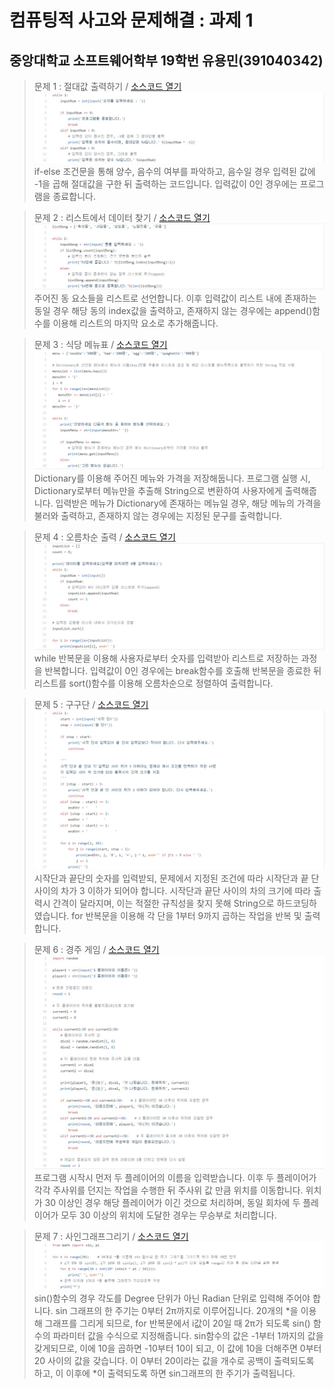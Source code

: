 # 컴퓨팅적 사고와 문제해결 : 과제 1
## 중앙대학교 소프트웨어학부 19학번 유용민(391040342)

> 문제 1 : 절대값 출력하기 / [소스코드 열기](과제1.py)
![Code_Preview](/Images/과제1.jpg)
if-else 조건문을 통해 양수, 음수의 여부를 파악하고, 음수일 경우 입력된 값에 -1을 곱해 절대값을 구한 뒤 출력하는 코드입니다. 입력값이 0인 경우에는 프로그램을 종료합니다.

> 문제 2 : 리스트에서 데이터 찾기 / [소스코드 열기](과제2.py)
![Code_Preview](/Images/과제2.jpg)
주어진 동 요소들을 리스트로 선언합니다. 이후 입력값이 리스트 내에 존재하는 동일 경우 해당 동의 index값을 출력하고, 존재하지 않는 경우에는 append()함수를 이용해 리스트의 마지막 요소로 추가해줍니다.

> 문제 3 : 식당 메뉴표 / [소스코드 열기](과제3.py)
![Code_Preview](/Images/과제3.jpg)
Dictionary를 이용해 주어진 메뉴와 가격을 저장해둡니다. 프로그램 실행 시, Dictionary로부터 메뉴만을 추출해 String으로 변환하여 사용자에게 출력해줍니다. 입력받은 메뉴가 Dictionary에 존재하는 메뉴일 경우, 해당 메뉴의 가격을 불러와 출력하고, 존재하지 않는 경우에는 지정된 문구를 출력합니다.

> 문제 4 : 오름차순 출력 / [소스코드 열기](과제4.py)
![Code_Preview](/Images/과제4.jpg)
while 반복문을 이용해 사용자로부터 숫자를 입력받아 리스트로 저장하는 과정을 반복합니다. 입력값이 0인 경우에는 break함수를 호출해 반복문을 종료한 뒤 리스트를 sort()함수를 이용해 오름차순으로 정렬하여 출력합니다.

> 문제 5 : 구구단 / [소스코드 열기](과제5.py)
![Code_Preview](/Images/과제5.jpg)
시작단과 끝단의 숫자를 입력받되, 문제에서 지정된 조건에 따라 시작단과 끝 단 사이의 차가 3 이하가 되어야 합니다. 시작단과 끝단 사이의 차의 크기에 따라 출력시 간격이 달라지며, 이는 적절한 규칙성을 찾지 못해 String으로 하드코딩하였습니다. for 반복문을 이용해 각 단을 1부터 9까지 곱하는 작업을 반복 및 출력합니다.

> 문제 6 : 경주 게임 / [소스코드 열기](과제6.py)
![Code_Preview](/Images/과제6.jpg)
프로그램 시작시 먼저 두 플레이어의 이름을 입력받습니다. 이후 두 플레이어가 각각 주사위를 던지는 작업을 수행한 뒤 주사위 값 만큼 위치를 이동합니다. 위치가 30 이상인 경우 해당 플레이어가 이긴 것으로 처리하며, 동일 회차에 두 플레이어가 모두 30 이상의 위치에 도달한 경우는 무승부로 처리합니다.

> 문제 7 : 사인그래프그리기 / [소스코드 열기](과제7.py)
![Code_Preview](/Images/과제7.jpg)
sin()함수의 경우 각도를 Degree 단위가 아닌 Radian 단위로 입력해 주어야 합니다. sin 그래프의 한 주기는 0부터 2π까지로 이루어집니다. 20개의 \*을 이용해 그래프를 그리게 되므로, for 반복문에서 i값이 20일 때 2π가 되도록 sin() 함수의 파라미터 값을 수식으로 지정해줍니다. sin함수의 값은 -1부터 1까지의 값을 갖게되므로, 이에 10을 곱하면 -10부터 10이 되고, 이 값에 10을 더해주면 0부터 20 사이의 값을 갖습니다. 이 0부터 20이라는 값을 개수로 공백이 출력되도록 하고, 이 이후에 \*이 출력되도록 하면 sin그래프의 한 주기가 출력됩니다.
